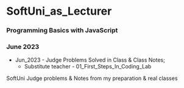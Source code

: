 # SoftUni_as_Lecturer

### Programming Basics with JavaScript
### June 2023

- Jun_2023 - Judge Problems Solved in Class & Class Notes;
    - Substitute teacher - 01_First_Steps_In_Coding_Lab

SoftUni Judge problems &amp; Notes from my preparation &amp; real classes
